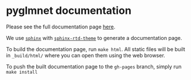 # pyglmnet documentation

Please see the full documentation page [here](http://glm-tools.github.io/pyglmnet/).

We use [`sphinx`](https://www.sphinx-doc.org/en/master/) with [`sphinx-rtd-theme`](https://sphinx-rtd-theme.readthedocs.io/en/stable/) to generate a documentation page.

To build the documentation page, run `make html`. All static files will be built in
`_build/html/` where you can open them using the web browser.

To push the built documentation page to the `gh-pages` branch, simply run `make install`
